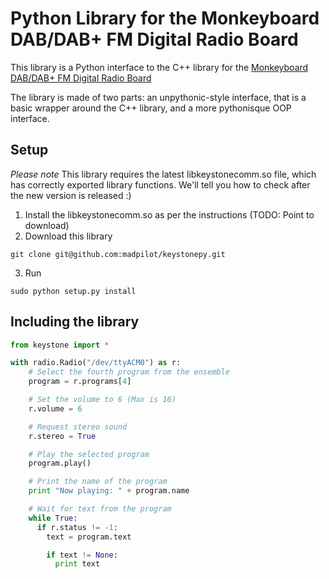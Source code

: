 # Python Library for the Monkeyboard DAB/DAB+ FM Digital Radio Board

This library is a Python interface to the C++ library for the [Monkeyboard DAB/DAB+ FM Digital Radio Board](http://www.monkeyboard.org/products/85-developmentboard/85-dab-dab-fm-digital-radio-development-board-pro)

The library is made of two parts: an unpythonic-style interface, that is a basic wrapper around the C++ library, and a more pythonisque OOP interface.

## Setup

*Please note* This library requires the latest libkeystonecomm.so file, which has correctly exported library functions. We'll tell you how to check after the new version is released :)

1. Install the libkeystonecomm.so as per the instructions (TODO: Point to download)
2. Download this library
  ```
  git clone git@github.com:madpilot/keystonepy.git
  ```
3. Run
  ```
  sudo python setup.py install
  ```

## Including the library

```python
from keystone import *

with radio.Radio("/dev/ttyACM0") as r:
    # Select the fourth program from the ensemble
    program = r.programs[4]

    # Set the volume to 6 (Max is 16)
    r.volume = 6

    # Request stereo sound
    r.stereo = True

    # Play the selected program
    program.play()

    # Print the name of the program
    print "Now playing: " + program.name

    # Wait for text from the program
    while True:
      if r.status != -1:
        text = program.text

        if text != None:
          print text
```

